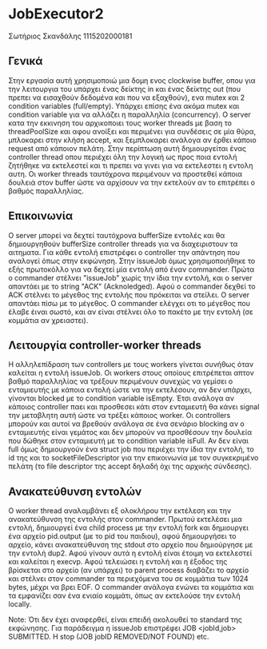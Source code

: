 # JobExecutor2

Σωτήριος Σκανδάλης 1115202000181

## Γενικά

Στην εργασία αυτή χρησιμοποιώ μια δομη ενος clockwise buffer, οπου για την λειτουργια του υπάρχει ένας δείκτης in και ένας δείκτης out (που πρεπει να εισαχθούν δεδομένα και που να εξαχθούν), ενα mutex και 2 condition variables (full/empty). Υπάρχει επίσης ένα ακόμα mutex και condition variable για να αλλάζει η παραλληλία (concurrency). Ο server κατα την εκκινηση του αρχικοποιει τους worker threads με βαση το threadPoolSize και αφου ανοίξει και περιμένει για συνδέσεις σε μία θύρα, μπλοκαρει στην κλήση accept, και ξεμπλοκαρει ανάλογα αν έρθει κάποιο request από κάποιον πελάτη. Στην περίπτωση αυτή δημιουργείται ένας controller thread οπου περιέχει όλη την λογική ως προς ποια εντολή ζητήθηκε να εκτελεστεί και τι πρεπει να γινει για να εκτελεστει η εντολη αυτη. Οι worker threads ταυτόχρονα περιμένουν να προστεθεί κάποια δουλειά στον buffer ώστε να αρχίσουν να την εκτελούν αν το επιτρέπει ο βαθμός παραλληλίας.

## Επικοινωνία

Ο server μπορεί να δεχτεί ταυτόχρονα bufferSize εντολές και θα δημιουργηθούν bufferSize controller threads για να διαχειριστουν τα αιτηματα. Για κάθε εντολή επιστρέφει ο controller την απάντηση που αναλογεί όπως στην εκφώνηση. Στην issueJob όμως χρησιμοποιήθηκε το εξής πρωτοκόλλο για να δεχτεί μία εντολή από έναν commander. Πρώτα ο commander στέλνει "issueJob" χωρίς την ίδια την εντολή, και ο server απαντάει με το string "ACK" (Acknoledged). Αφού ο commander δεχθεί το ACK στέλνει το μέγεθος της εντολής που πρόκειται να στείλει. O server απαντάει πίσω με το μέγεθος. O commander ελέγχει οτι το μέγεθος που έλαβε έιναι σωστό, και αν είναι στέλνει όλο το πακέτο με την εντολή (σε κομμάτια αν χρειαστει). 

## Λειτουργία controller-worker threads

Η αλληλεπίδραση των controllers με τους workers γίνεται συνήθως όταν καλείται η εντολή issueJob. Οι workers στους οποίους επιτρέπεται απτον βαθμό παραλληλίας να τρέξουν περιμένουν συνεχώς να γεμίσει ο ενταμιευτής με κάποια εντολή ώστε να την εκτελέσουν, αν δεν υπάρχει, γίνονται blocked με το condition variable isEmpty. Έτσι ανάλογα αν κάποιος controller παει και προσθεσει κάτι στον ενταμιευτή θα κάνει signal την μεταβλητη αυτή ώστε να τρέξει κάποιος worker. Οι controllers μπορούν και αυτοί να βρεθούν ανάλογα σε ένα σενάριο blocking αν ο ενταμιευτής είναι γεμάτος και δεν μπορούν να προσθέσουν την δουλεία που δώθηκε στον ενταμιευτή με το condition variable isFull. Αν δεν είναι full όμως δημιουργούν ένα struct job που περιέχει την ίδια την εντολή, το id της και το socketFileDescriptor για την επικοινωνία με τον συγκεκριμένο πελάτη (το file descriptor της accept δηλαδή όχι της αρχικής σύνδεσης).

## Ανακατεύθυνση εντολών

Ο worker thread αναλαμβάνει εξ ολοκλήρου την εκτέλεση και την ανακατεύθυνση της εντολής στον commander. Πρωτού εκτελέσει μια εντολή, δημιουργεί ένα child process με την εντολή fork και δημιουργει ένα αρχείο pid.output (με το pid του παιδιου), αφού δημιουργήσει το αρχείο, κάνει ανακατεύθυνση της stdout στο αρχείο που δημιούργησε με την εντολή dup2. Αφού γίνουν αυτά η εντολή είναι έτοιμη να εκτελεστεί και καλείται η execvp. Αφού τελειώσει η εντολή και η έξοδος της βρίσκεται στο αρχείο (αν υπάρχει) το parent process διαβάζει το αρχείο και στέλνει στον commander τα περιεχόμενα του σε κομμάτια των 1024 bytes, μέχρι να βρει EOF. Ο commander ανάλογα ενώνει τα κομμάτια και τα εμφανίζει σαν ένα ενιαίο κομμάτι, όπως αν εκτελούσε την εντολή locally.  

Note: Ότι δεν έχει αναφερθεί, είναι επειδή ακολουθεί το standard της εκφώνησης. Για παράδειγμα η issueJob επιστρέφει JOB <jobId,job> SUBMITTED. Η stop (JOB jobID REMOVED/NOT FOUND) etc. 

